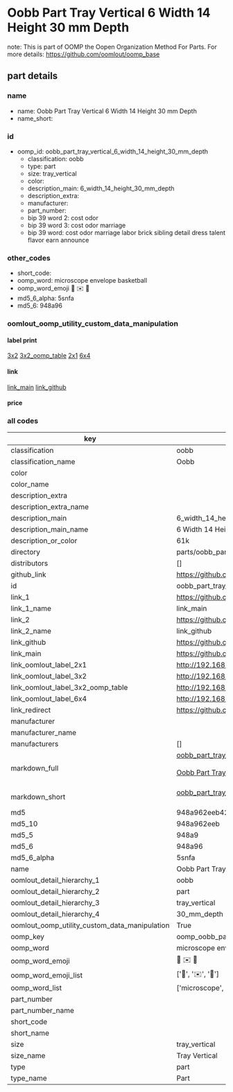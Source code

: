 # Oobb Part Tray Vertical 6 Width 14 Height 30 mm Depth  

note: This is part of OOMP the Oopen Organization Method For Parts. For more details: https://github.com/oomlout/oomp_base

##  part details
  







### name
* name: Oobb Part Tray Vertical 6 Width 14 Height 30 mm Depth
* name_short: 
### id
* oomp_id: oobb_part_tray_vertical_6_width_14_height_30_mm_depth
  * classification: oobb
  * type: part
  * size: tray_vertical
  * color: 
  * description_main: 6_width_14_height_30_mm_depth
  * description_extra: 
  * manufacturer: 
  * part_number: 
  * bip 39 word 2: cost odor
  * bip 39 word 3: cost odor marriage
  * bip 39 word: cost odor marriage labor brick sibling detail dress talent flavor earn announce

### other_codes
* short_code: 
* oomp_word: microscope envelope basketball
* oomp_word_emoji :microscope: :envelope: :basketball:
* md5_6_alpha: 5snfa
* md5_6: 948a96






### oomlout_oomp_utility_custom_data_manipulation
#### label print
[3x2](http://192.168.1.245:1112/?label=oomp%205snfa)
[3x2_oomp_table](http://192.168.1.108:1112/?label=oomp%205snfa)
[2x1](http://192.168.1.242:1112/?label=oomp%205snfa)
[6x4](http://192.168.1.55:1112/?label=oomp%205snfa)    

#### link

[link_main](https://github.com/oomlout/oomlout_oomp_version_1_messy/tree/main/parts/oobb_part_tray_vertical_6_width_14_height_30_mm_depth) [link_github](https://github.com/oomlout/oomlout_oomp_version_1_messy/tree/main/parts/oobb_part_tray_vertical_6_width_14_height_30_mm_depth)                             

#### price







### all codes 
| key | value |  
| --- | --- |  
| classification | oobb |  
| classification_name | Oobb |  
| color |  |  
| color_name |  |  
| description_extra |  |  
| description_extra_name |  |  
| description_main | 6_width_14_height_30_mm_depth |  
| description_main_name | 6 Width 14 Height 30 mm Depth |  
| description_or_color | 61k |  
| directory | parts/oobb_part_tray_vertical_6_width_14_height_30_mm_depth |  
| distributors | [] |  
| github_link | https://github.com/oomlout/oomlout_oomp_part_src/tree/main/parts/oobb_part_tray_vertical_6_width_14_height_30_mm_depth |  
| id | oobb_part_tray_vertical_6_width_14_height_30_mm_depth |  
| link_1 | https://github.com/oomlout/oomlout_oomp_version_1_messy/tree/main/parts/oobb_part_tray_vertical_6_width_14_height_30_mm_depth |  
| link_1_name | link_main |  
| link_2 | https://github.com/oomlout/oomlout_oomp_version_1_messy/tree/main/parts/oobb_part_tray_vertical_6_width_14_height_30_mm_depth |  
| link_2_name | link_github |  
| link_github | https://github.com/oomlout/oomlout_oomp_version_1_messy/tree/main/parts/oobb_part_tray_vertical_6_width_14_height_30_mm_depth |  
| link_main | https://github.com/oomlout/oomlout_oomp_version_1_messy/tree/main/parts/oobb_part_tray_vertical_6_width_14_height_30_mm_depth |  
| link_oomlout_label_2x1 | http://192.168.1.242:1112/?label=oomp%205snfa |  
| link_oomlout_label_3x2 | http://192.168.1.245:1112/?label=oomp%205snfa |  
| link_oomlout_label_3x2_oomp_table | http://192.168.1.108:1112/?label=oomp%205snfa |  
| link_oomlout_label_6x4 | http://192.168.1.55:1112/?label=oomp%205snfa |  
| link_redirect | https://github.com/oomlout/oomlout_oomp_version_1_messy/tree/main/parts/oobb_part_tray_vertical_6_width_14_height_30_mm_depth |  
| manufacturer |  |  
| manufacturer_name |  |  
| manufacturers | [] |  
| markdown_full | [oobb_part_tray_vertical_6_width_14_height_30_mm_depth](none)<br>[](none)<br>[Oobb Part Tray Vertical 6 Width 14 Height 30 Mm Depth](none)<br><br> |  
| markdown_short | [oobb_part_tray_vertical_6_width_14_height_30_mm_depth](none)<br><br> |  
| md5 | 948a962eeb42a78b1e8dd7c510a64985 |  
| md5_10 | 948a962eeb |  
| md5_5 | 948a9 |  
| md5_6 | 948a96 |  
| md5_6_alpha | 5snfa |  
| name | Oobb Part Tray Vertical 6 Width 14 Height 30 mm Depth |  
| oomlout_detail_hierarchy_1 | oobb |  
| oomlout_detail_hierarchy_2 | part |  
| oomlout_detail_hierarchy_3 | tray_vertical |  
| oomlout_detail_hierarchy_4 | 30_mm_depth |  
| oomlout_oomp_utility_custom_data_manipulation | True |  
| oomp_key | oomp_oobb_part_tray_vertical_6_width_14_height_30_mm_depth |  
| oomp_word | microscope envelope basketball |  
| oomp_word_emoji | :microscope: :envelope: :basketball: |  
| oomp_word_emoji_list | [':microscope:', ':envelope:', ':basketball:'] |  
| oomp_word_list | ['microscope', 'envelope', 'basketball'] |  
| part_number |  |  
| part_number_name |  |  
| short_code |  |  
| short_name |  |  
| size | tray_vertical |  
| size_name | Tray Vertical |  
| type | part |  
| type_name | Part |  
